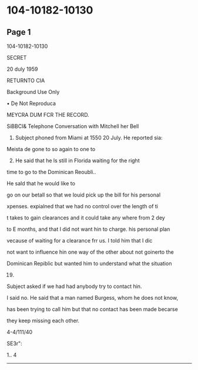 # 104-10182-10130

## Page 1

104-10182-10130

SECRET

20 duly 1959

RETURNTO CIA

Background Use Only

• Dẹ Not Reproduca

MEYCRA DUM FCR THE RECORD.

SiBBCI& Telephone Conversation with Mitchell her Bell

1. Subject phoned from Miami at 1550 20 July. He reported sia:

Meista de gone to so again to one to

2. He said that he ls still in Florida waiting for the right

time to go to the Dominican Reoubli..

He sald that he would like to

go on our betall so that we louid pick up the bill for his personal

xpenses. expialned that we had no control over the length of ti

t takes to gain clearances and it could take any where from 2 dey

to E months, and that I did not want hin to charge. his personal plan

vecause of waiting for a clearance frr us. I told him that I dic

not want to influence hin one way of the other about not goinerto the

Dominican Repiblic but wanted him to understand what the situation

19.

Subject asked if we had had anybody try to contact hin.

I said no. He said that a man named Burgess, whom he does not know,

has been trying to call him but that no contact has been made becarse

they keep missing each other.

4-4/111/40

SE3r":

1.. 4

---

